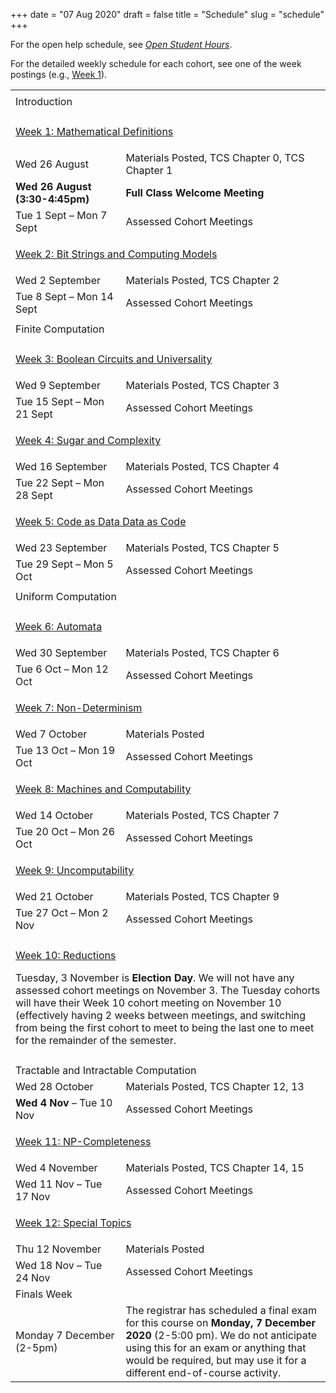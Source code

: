 +++
date = "07 Aug 2020"
draft = false
title = "Schedule"
slug = "schedule"
+++


<p>
</p>
<p>

For the open help schedule, see [_Open Student Hours_](/openhours/).

For the detailed weekly schedule for each cohort, see one of the week postings (e.g., [Week 1](/week1)).
</p>
   <table class="fschedule">
   <tbody>

<tr class="blankspace"><td></td><td></td></tr>
<tr>
<td class="section" colspan=2>
Introduction
</td>
</tr>
<tr class="blankspace"><td></td><td></td></tr>

   <tr>
   <td class="week" colspan=2>

[Week 1: Mathematical Definitions](/week1)
</td>
</tr>
<tr>
<td width="35%">
Wed 26 August
</td>
<td width="65%">
Materials Posted, TCS Chapter 0, TCS Chapter 1
</td>
</tr>
<tr>
   <td>
<b>Wed 26 August (3:30-4:45pm)</b>
   </td>
   <td>
<b>Full Class Welcome Meeting</b>
   </td>
</tr>
<tr>
<td>
Tue 1 Sept &ndash; Mon 7 Sept
</td>
<td>
Assessed Cohort Meetings
</td>
</tr>

   <tr>
   <td class="week" colspan=2>

[Week 2: Bit Strings and Computing Models](/week2)
   </td>
</tr>
<tr>
<td>
Wed 2 September
</td>
<td>
Materials Posted, TCS Chapter 2
</td>
</tr>
<tr>
<td>
Tue 8 Sept &ndash; Mon 14 Sept
</td>
<td>
Assessed Cohort Meetings
</td>
</tr>

<tr class="blankspace"><td></td><td></td></tr>
<tr>
<td class="section" colspan=2>
Finite Computation
</td>
</tr>
<tr class="blankspace"><td></td><td></td></tr>

<tr>
<td class="week" colspan=2>

[Week 3: Boolean Circuits and Universality](/week3)

</td>
</tr>
<tr>
<td>
Wed 9 September
</td>
<td>
Materials Posted, TCS Chapter 3
</td>
</tr>
<tr>
<td>
Tue 15 Sept &ndash; Mon 21 Sept
</td>
<td>
Assessed Cohort Meetings
</td>
</tr>


<tr>
<td class="week" colspan=2>

[Week 4: Sugar and Complexity](/week4)
</td>
</tr>
<tr>
<td>
Wed 16 September
</td>
<td>
Materials Posted, TCS Chapter 4
</td>
</tr>
<tr>
<td>
Tue 22 Sept &ndash; Mon 28 Sept
</td>
<td>
Assessed Cohort Meetings
</td>
</tr>

<tr>
<td class="week" colspan=2>

[Week 5: Code as Data Data as Code](/week5)
</td>
</tr>

<tr>
<td>
Wed 23 September
</td>
<td>
Materials Posted, TCS Chapter 5
</td>
</tr>
<tr>
<td>
Tue 29 Sept &ndash; Mon 5 Oct
</td>
<td>
Assessed Cohort Meetings
</td>
</tr>


<tr class="blankspace"><td colspan=2 class="blankspace"></td></tr>

<tr>
<td class="section" colspan=2>
Uniform Computation
</td>
</tr>

<tr class="blankspace"><td colspan=2 class="blankspace"></td></tr>
<tr>
<td class="week" colspan=2>

[Week 6: Automata](/week6)
</td>
</tr>
<tr>
<td>
Wed 30 September
</td>
<td>
Materials Posted, TCS Chapter 6
</td>
</tr>
<tr>
<td>
Tue 6 Oct &ndash; Mon 12 Oct
</td>
<td>
Assessed Cohort Meetings
</td>
</tr>

<tr>
<td class="week" colspan=2>

[Week 7: Non-Determinism](/week7)
</td>
</tr>
<tr>
<td>
Wed 7 October
</td>
<td>
Materials Posted
</td>
</tr>
<tr>
<td>
Tue 13 Oct &ndash; Mon 19 Oct
</td>
<td>
Assessed Cohort Meetings
</td>
</tr>

<tr>
<td class="week" colspan=2>

[Week 8: Machines and Computability](/week8)
</td>
</tr>
<tr>
<td>
Wed 14 October
</td>
<td>
Materials Posted, TCS Chapter 7
</td>
</tr>
<tr>
<td>
Tue 20 Oct &ndash; Mon 26 Oct
</td>
<td>
Assessed Cohort Meetings
</td>
</tr>

<tr>
<td class="week" colspan=2>

[Week 9: Uncomputability](/week9)
</td>
</tr>
<tr>
<td>
Wed 21 October
</td>
<td>
Materials Posted, TCS Chapter 9
</td>
</tr>
<tr>
<td>
Tue 27 Oct &ndash; Mon 2 Nov
</td>
<td>
Assessed Cohort Meetings
</td>
</tr>

<tr class="blankspace"><td></td><td></td></tr>


<tr>
<td class="week" colspan=2>

[Week 10: Reductions](/week10)</br>
<div class="bluenote">

Tuesday, 3 November is **Election Day**. We will not have any assessed
cohort meetings on November 3. The Tuesday cohorts will have their
Week 10 cohort meeting on November 10 (effectively having 2 weeks
between meetings, and switching from being the first cohort to meet to
being the last one to meet for the remainder of the semester.

</div>
</td>
</tr>


<tr class="blankspace"><td></td><td></td></tr>
<tr>
<td class="section" colspan=2>
Tractable and Intractable Computation
</td>
</tr>

<tr>
<td>
Wed 28 October
</td>
<td>
Materials Posted, TCS Chapter 12, 13
</td>
</tr>
<tr>
<td>
<b>Wed 4 Nov</b> &ndash; Tue 10 Nov
</td>
<td>
Assessed Cohort Meetings
</td>
</tr>





<tr>
<td class="week" colspan=2>

[Week 11: NP-Completeness](/week11)
</td>
</tr>
<tr>
<td>
Wed 4 November
</td>
<td>
Materials Posted, TCS Chapter 14, 15
</td>
</tr>
<tr>
<td>
Wed 11 Nov &ndash; Tue 17 Nov
</td>
<td>
Assessed Cohort Meetings
</td>
</tr>

<tr>
<td class="week" colspan=2>

[Week 12: Special Topics](/week12)
</td>
</tr>
<tr>
<td>
Thu 12 November
</td>
<td>
Materials Posted
</td>
</tr>
<tr>
<td>
Wed 18 Nov &ndash; Tue 24 Nov
</td>
<td>
Assessed Cohort Meetings
</td>
</tr>

<tr>
<td class="week" colspan=2>
Finals Week
</td>
</tr>

<tr>
<td>
Monday 7 December (2-5pm)
</td>
<td style="text-align:left;">
The registrar has scheduled a final exam for this course on <b>Monday,
7 December 2020</b> (2-5:00 pm). We do not anticipate using this for
an exam or anything that would be required, but may use it for a
different end-of-course activity.

</td>
</tr>
</table>

